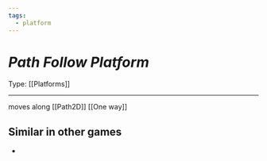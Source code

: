 ```yaml
---
tags:
  - platform
---
```

# _Path Follow Platform_

Type: [[Platforms]]

----


moves along [[Path2D]] [[One way]]

## Similar in other games

* 